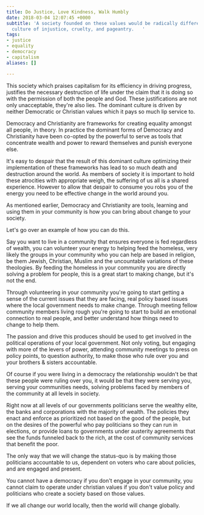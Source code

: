 ```yaml
---
title: Do Justice, Love Kindness, Walk Humbly
date: 2018-03-04 12:07:45 +0000
subtitle: 'A society founded on these values would be radically different to our dominant
  culture of injustice, cruelty, and pageantry.   '
tags:
- justice
- equality
- democracy
- capitalism
aliases: []

---
```

This society which praises capitalism for its efficiency in driving progress, justifies the necessary destruction of life under the claim that it is doing so with the permission of both the people and God. These justifications are not only unacceptable, they're also lies. The dominant culture is driven by neither Democratic or Christian values which it pays so much lip service to.

Democracy and Christianity are frameworks for creating equality amongst all people, in theory. In practice the dominant forms of Democracy and Christianity have been co-opted by the powerful to serve as tools that concentrate wealth and power to reward themselves and punish everyone else.

It's easy to despair that the result of this dominant culture optimizing their implementation of these frameworks has lead to so much death and destruction around the world. As members of society it is important to hold these atrocities with appropriate weigh, the suffering of us all is a shared experience. However to allow that despair to consume you robs you of the energy you need to be effective change in the world around you.

As mentioned earlier, Democracy and Christianity are tools, learning and using them in your community is how you can bring about change to your society. 

Let's go over an example of how you can do this.

Say you want to live in a community that ensures everyone is fed regardless of wealth, you can volunteer your energy to helping feed the homeless, very likely the groups in your community who you can help are based in religion, be them Jewish, Christian, Muslim and the uncountable variations of these theologies. By feeding the homeless in your community you are directly solving a problem for people, this is a great start to making change, but it's not the end.

Through volunteering in your community you're going to start getting a sense of the current issues that they are facing, real policy based issues where the local government needs to make change. Through meeting fellow community members living rough you're going to start to build an emotional connection to real people, and better understand how things need to change to help them. 

The passion and drive this produces should be used to get involved in the political operations of your local government. Not only voting, but engaging with more of the levers of power, attending community meetings to press on policy points, to question authority, to make those who rule over you and your brothers & sisters accountable.

Of course if you were living in a democracy the relationship wouldn't be that these people were ruling over you, it would be that they were serving you, serving your communities needs, solving problems faced by members of the community at all levels in society. 

Right now at all levels of our governments politicians serve the wealthy elite, the banks and corporations with the majority of wealth. The policies they enact and enforce as prioritized not based on the good of the people, but on the desires of the powerful who pay politicians so they can run in elections, or provide loans to governments under austerity agreements that see the funds funneled back to the rich, at the cost of community services that benefit the poor. 

The only way that we will change the status-quo is by making those politicians accountable to us, dependent on voters who care about policies, and are engaged and present.

You cannot have a democracy if you don't engage in your community, you cannot claim to operate under christian values if you don't value policy and politicians who create a society based on those values.

If we all change our world locally, then the world will change globally.